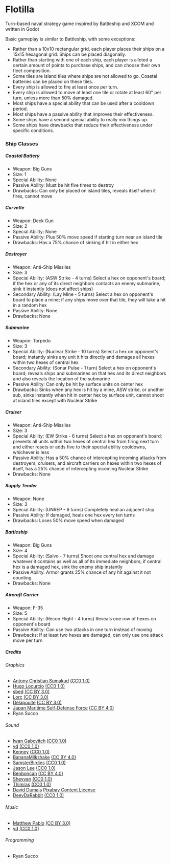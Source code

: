# Flotilla
Turn-based naval strategy game inspired by Battleship and XCOM and written in Godot

Basic gameplay is similar to Battleship, with some exceptions:
- Rather than a 10x10 rectangular grid, each player places their ships on a 15x15 hexagonal grid. Ships can be placed diagonally.
- Rather than starting with one of each ship, each player is alloted a certain amount of points to purchase ships, and can choose their own fleet composition.
- Some tiles are island tiles where ships are not allowed to go. Coastal batteries can be placed on these tiles.
- Every ship is allowed to fire at least once per turn.
- Every ship is allowed to move at least one tile or rotate at least 60° per turn, unless more than 50% damaged.
- Most ships have a special ability that can be used after a cooldown period.
- Most ships have a passive ability that improves their effectiveness.
- Some ships have a second special ability to really mix things up.
- Some ships have drawbacks that reduce their effectiveness under specific conditions.

### Ship Classes
##### Coastal Battery
- Weapon: Big Guns
- Size: 1
- Special Ability: None
- Passive Ability: Must be hit five times to destroy
- Drawbacks: Can only be placed on island tiles, reveals itself when it fires, cannot move

##### Corvette
- Weapon: Deck Gun
- Size: 2
- Special Ability: None
- Passive Ability: Plus 50% move speed if starting turn near an island tile
- Drawbacks: Has a 75% chance of sinking if hit in either hex

##### Destroyer
- Weapon: Anti-Ship Missiles
- Size: 3
- Special Ability: (ASW Strike - 4 turns) Select a hex on opponent's board; if the hex or any of its direct neighbors contacts an enemy submarine, sink it instantly (does not affect ships)
- Secondary Ability: (Lay Mine - 5 turns) Select a hex on opponent's board to place a mine; if any ships move over that tile, they will take a hit in a random hex
- Passive Ability: None
- Drawbacks: None

##### Submarine
- Weapon: Torpedo
- Size: 3
- Special Ability: (Nuclear Strike - 10 turns) Select a hex on opponent's board; instantly sinks any unit it hits directly and damages all hexes within two hexes of central hex
- Secondary Ability: (Sonar Pulse - 1 turn) Select a hex on opponent's board; reveals ships and submarines on that hex and its direct neighbors and also reveals the location of the submarine
- Passive Ability: Can only be hit by surface units on center hex
- Drawbacks: Sinks when any hex is hit by a mine, ASW strike, or another sub, sinks instantly when hit in center hex by surface unit, cannot shoot at island tiles except with Nuclear Strike

##### Cruiser
- Weapon: Anti-Ship Missiles
- Size: 3
- Special Ability: (EW Strike - 6 turns) Select a hex on opponent's board; prevents all units within two hexes of central hex from firing next turn and either resets or adds five to their special ability cooldowns, whichever is less
- Passive Ability: Has a 50% chance of intercepting incoming attacks from destroyers, cruisers, and aircraft carriers on hexes within two hexes of itself, has a 25% chance of intercepting incoming Nuclear Strike
- Drawbacks: None

##### Supply Tender
- Weapon: None
- Size: 3
- Special Ability: (UNREP - 6 turns) Completely heal an adjacent ship
- Passive Ability: If damaged, heals one hex every ten turns
- Drawbacks: Loses 50% move speed when damaged

##### Battleship
- Weapon: Big Guns
- Size: 4
- Special Ability: (Salvo - 7 turns) Shoot one central hex and damage whatever it contains as well as all of its immediate neighbors; if central hex is a damaged hex, sink the enemy ship instantly
- Passive Ability: Armor grants 25% chance of any hit against it not counting
- Drawbacks: None

##### Aircraft Carrier
- Weapon: F-35
- Size: 5
- Special Ability: (Recon Flight - 4 turns) Reveals one row of hexes on opponent's board
- Passive Ability: Can use two attacks in one turn instead of moving
- Drawbacks: If at least two hexes are damaged, can only use one attack move per turn

##### Credits

###### Graphics
- [Antony Christian Sumakud](https://opengameart.org/content/sea-warfare-set-ships-and-more) [(CC0 1.0)](https://creativecommons.org/publicdomain/zero/1.0/)
- [Hugo Locurcio](https://github.com/Calinou/kenney-particle-pack) [(CC0 1.0)](https://creativecommons.org/publicdomain/zero/1.0/)
- [sbed](https://opengameart.org/content/95-game-icons) [(CC BY 3.0)](https://creativecommons.org/licenses/by/3.0/deed.en)
- [Lorc](https://lorcblog.blogspot.com/) [(CC BY 3.0)](https://creativecommons.org/licenses/by/3.0/deed.en)
- [Delapouite](https://delapouite.com/) [(CC BY 3.0)](https://creativecommons.org/licenses/by/3.0/deed.en)
- [Japan Maritime Self-Defense Force](https://www.mod.go.jp/msdf/) [(CC BY 4.0)](https://creativecommons.org/licenses/by/4.0/deed.en)
- Ryan Succo

###### Sound
- [Iwan Gabovitch](https://opengameart.org/content/tiny-naval-battle-sounds-set) [(CC0 1.0)](https://creativecommons.org/publicdomain/zero/1.0/)
- [yd](https://opengameart.org/content/war-on-water-sndfx) [(CC0 1.0)](https://creativecommons.org/publicdomain/zero/1.0/)
- [Kenney](https://www.kenney.nl/) [(CC0 1.0)](https://creativecommons.org/publicdomain/zero/1.0/)
- [BananaMilkshake](https://freesound.org/s/632703/) [(CC BY 4.0)](https://creativecommons.org/licenses/by/4.0/deed.en)
- [SamsterBirdies](https://www.samsterbirdies.com/) [(CC0 1.0)](https://creativecommons.org/publicdomain/zero/1.0/)
- [Jason Lee](https://freesound.org/people/jasonlee3071/sounds/624588/) [(CC0 1.0)](https://creativecommons.org/publicdomain/zero/1.0/)
- [Benboncan](https://freesound.org/people/Benboncan/sounds/61304/?) [(CC BY 4.0)](https://creativecommons.org/licenses/by/4.0/deed.en)
- [Sheyvan](https://freesound.org/people/Sheyvan/packs/26842/) [(CC0 1.0)](https://creativecommons.org/publicdomain/zero/1.0/)
- [Thimras](https://opengameart.org/content/ship-sinking) [(CC0 1.0)](https://creativecommons.org/publicdomain/zero/1.0/)
- [David Dumais](https://pixabay.com/sound-effects/large-underwater-explosion-190270/) [Pixabay Content License](https://pixabay.com/service/license-summary/)
- [DeevDaRabbit](https://freesound.org/people/DeevDaRabbit/sounds/636717/) [(CC0 1.0)](https://creativecommons.org/publicdomain/zero/1.0/)

###### Music
- [Matthew Pablo](https://opengameart.org/content/blackmoor-tides-epic-pirate-battle-theme) [(CC BY 3.0)](https://creativecommons.org/licenses/by/3.0/deed.en)
- [yd](https://opengameart.org/content/enemy-ship-approaching) [(CC0 1.0)](https://creativecommons.org/publicdomain/zero/1.0/)

###### Programming
- Ryan Succo
